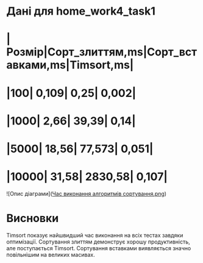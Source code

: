 # Дані для home_work4_task1
# |Розмір|Cорт_злиттям,ms|Cорт_вставками,ms|Timsort,ms|
# |100|	                 0,109|	                         0,25|	           0,002|
# |1000|	               2,66|	                          39,39|	           0,14|
# |5000|	               18,56|	                       77,573|	           0,051|
# |10000|             	 31,58|	                       2830,58|	         0,107|


![Опис діаграми]([Час виконання алгоритмів сортування.png](https://github.com/martoff1980/goit-algo-hw-04-group07/blob/main/%D0%A7%D0%B0%D1%81%20%D0%B2%D0%B8%D0%BA%D0%BE%D0%BD%D0%B0%D0%BD%D0%BD%D1%8F%20%D0%B0%D0%BB%D0%B3%D0%BE%D1%80%D0%B8%D1%82%D0%BC%D1%96%D0%B2%20%D1%81%D0%BE%D1%80%D1%82%D1%83%D0%B2%D0%B0%D0%BD%D0%BD%D1%8F.png))

# Висновки
Timsort показує найшвидший час виконання на всіх тестах завдяки оптимізації.
Сортування злиттям демонструє хорошу продуктивність, але поступається Timsort.
Сортування вставками виявляється значно повільнішим на великих масивах.
